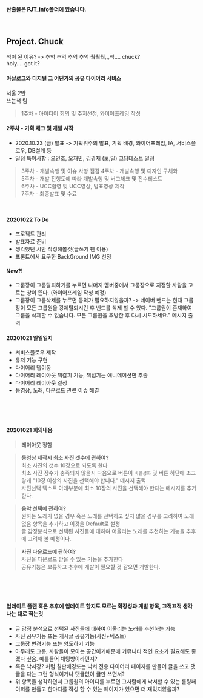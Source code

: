 #### 산출물은 PJT_info폴더에 있습니다.<br><br><br>



## Project. Chuck<br>

척이 된 이유? -> 추억 추억 추억 추억 춱춱춱,,,척.... chuck?<br>
holy.... got it?

#### 아날로그와 디지털 그 어딘가의 공유 다이어리 서비스<br>

서울 2반<br>
쓰는척 팀<br>

>1주차 - 아이디어 회의 및 주저선정, 와이어프레임 작성<br>
#### 2주차 - 기획 체크 및 개발 시작
- 2020.10.23 (금) 발표 -> 기획위주의 발표, 기획 배경, 와이어프레임, IA, 서비스플로우, DB설계 등
- 일정 특이사항 : 오인호, 오재민, 김경재 (토,일) 코딩테스트 일정
>3주차 - 개발속행 및 이슈 사항 점검
>4주차 - 개발속행 및 디자인 구체화<br>
>5주차 - 개발 진행도에 따라 개발속행 및 버그체크 및 전수테스트<br>
>6주차 - UCC촬영 및 UCC영상, 발표영상 제작<br>
>7주차 - 최종발표 및 수료<br>
<br>



#### 20201022 To Do 

- 프로젝트 관리
- 발표자료 준비
- 생각했던 시안 작성해볼것(글쓰기 펜 이용)
- 프론트에서 요구한 BackGround IMG 선정


#### New?!

- 그룹장이 그룹탈퇴하기를 누르면 나머지 멤버중에서 그룹장으로 지정할 사람을 고르는 창이 뜬다. (와이어프레임 작성 예정)
- 그룹장이 그룹삭제를 누르면 동의가 필요하지않을까? -> 네이버 밴드는 현재 그룹장이 모든 그룹원을 강제탈퇴시킨 후 밴드를 삭제 할 수 있다. "그룹원이 존재하여 그룹을 삭제할 수 없습니다. 모든 그룹원을 추방한 후 다시 시도하세요." 메시지 출력




#### 20201021 일일일지

- 서비스플로우 제작
- 유저 기능 구현
- 다이어리 탭이동
- 다이어리 레이아웃 책갈피 기능, 책넘기는 애니메이션만 추출
- 다이어리 레이아웃 결정
- 동영상, 노래, 다운로드 관련 이슈 해결


<br><br><br>
#### 20201021 회의내용

> **레이아웃 정함**<br>

> **동영상 제작시 최소 사진 갯수에 관하여?**<br>
> 최소 사진의 갯수 10장으로 되도록 한다<br>
> 최소 사진 장수가 충족되지 않을시 다음으로 버튼이 `비활성화` 및 버튼 하단에 조그맣게 "10장 이상의 사진을 선택해야 합니다." 메시지 출력 <br>
> 사진선택 텍스트 아래부분에 최소 10장의 사진을 선택해야 한다는 메시지를 추가한다.


> **음악 선택에 관하여?**<br>
> 원하는 노래가 없을 경우 혹은 노래를 선택하고 싶지 않을 경우를 고려하여 노래없음 항목을 추가하고 이것을 Default로 설정<br>
> 글 감정분석으로 선택된 사진들에 대하여 어울리는 노래를 추천하는 기능을 추후에 고려해 볼 예정이다.<br>

> **사진 다운로드에 관하여?**<br>
> 사진을 다운로드 받을 수 있는 기능을 추가한다<br>
> 공유기능은 보류하고 추후에 개발이 필요할 것 같으면 개발한다.<br>  


<br><br><br>
#### 업데이트 플랜 혹은 추후에 업데이트 할지도 모르는 확장성과 개발 항목, 끄적끄적 생각나는 대로 적는것
- 글 감정 분석으로 선택된 사진들에 대하여 어울리는 노래를 추천하는 기능
- 사진 공유기능 또는 게시글 공유기능(사진+텍스트)
- 그룹장 변경기능 또는 양도하기 기능
- 아무래도 그룹, 사람들이 모이는 공간이기때문에 커뮤니티 적인 요소가 필요해도 좋겠다 싶음. 예를들어 채팅방이라던지? 
- 혹은 낙서장? 처럼 칠판배경또는 낙서 전용 다이어리 페이지를 만들어 글을 쓰고 댓글을 다는 그런 형식이거나 댓글없이 글만 쓰면서?
- 위 항목들 생각하면서 그룹원의 아이디를 누르면 그사람에게 낙서할 수 있는 롤링페이퍼를 만들고 한마디를 작성 할 수 있는 페이지가 있으면 더 재밌지않을까?
